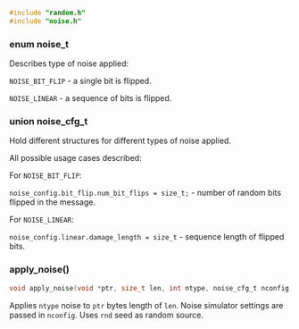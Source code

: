 ```c
#include "random.h"
#include "noise.h"
```

### enum noise_t

Describes type of noise applied:

`NOISE_BIT_FLIP` - a single bit is flipped.

`NOISE_LINEAR` - a sequence of bits is flipped.

### union noise_cfg_t

Hold different structures for different types of noise applied.

All possible usage cases described:

For `NOISE_BIT_FLIP`:

`noise_config.bit_flip.num_bit_flips = size_t;` - number of random bits flipped in the message.

For `NOISE_LINEAR`:

`noise_config.linear.damage_length = size_t` - sequence length of flipped bits.

### apply_noise()

```c
void apply_noise(void *ptr, size_t len, int ntype, noise_cfg_t nconfig, rnd_state_t *rnd);
```

Applies `ntype` noise to `ptr` bytes length of `len`. Noise simulator settings are passed in `nconfig`.
Uses `rnd` seed as random source.

